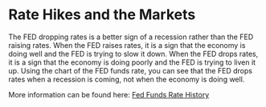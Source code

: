 # Rate Hikes and the Markets

The FED dropping rates is a better sign of a recession rather than the FED 
raising rates. When the FED raises rates, it is a sign that the economy is
doing well and the FED is trying to slow it down. When the FED drops rates,
it is a sign that the economy is doing poorly and the FED is trying to liven
it up. Using the chart of the FED funds rate, you can see that the FED drops
rates when a recession is coming, not when the economy is doing well.

More information can be found here: 
[Fed Funds Rate History](https://fred.stlouisfed.org/series/FEDFUNDS)
